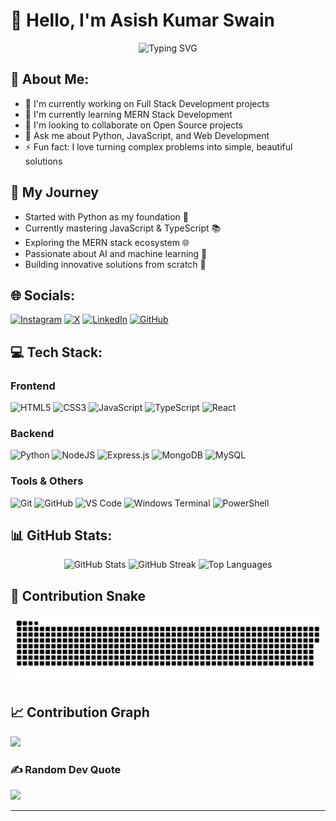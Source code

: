 # 👋 Hello, I'm Asish Kumar Swain

<div align="center">
  <img src="https://readme-typing-svg.herokuapp.com?font=Fira+Code&pause=1000&color=2D9EF7&center=true&vCenter=true&width=435&lines=Full+Stack+Developer;Open+Source+Enthusiast;Tech+Innovator" alt="Typing SVG" />
</div>

## 💫 About Me:

- 🔭 I'm currently working on Full Stack Development projects
- 🌱 I'm currently learning MERN Stack Development
- 👯 I'm looking to collaborate on Open Source projects
- 💬 Ask me about Python, JavaScript, and Web Development
- ⚡ Fun fact: I love turning complex problems into simple, beautiful solutions

## 🚀 My Journey

- Started with Python as my foundation 🐍
- Currently mastering JavaScript & TypeScript 📚
- Exploring the MERN stack ecosystem 🌐
- Passionate about AI and machine learning 🤖
- Building innovative solutions from scratch 🔨

## 🌐 Socials:

[![Instagram](https://img.shields.io/badge/Instagram-%23E4405F.svg?logo=Instagram&logoColor=white)](https://instagram.com/as.h_u_)
[![X](https://img.shields.io/badge/X-black.svg?logo=X&logoColor=white)](https://x.com/0xashuxd)
[![LinkedIn](https://img.shields.io/badge/LinkedIn-%230077B5.svg?logo=linkedin&logoColor=white)](https://linkedin.com/in/)
[![GitHub](https://img.shields.io/badge/GitHub-%23121011.svg?logo=github&logoColor=white)](https://github.com/ashuxd-x)

## 💻 Tech Stack:

### Frontend

![HTML5](https://img.shields.io/badge/html5-%23E34F26.svg?style=flat&logo=html5&logoColor=white)
![CSS3](https://img.shields.io/badge/css3-%231572B6.svg?style=flat&logo=css3&logoColor=white)
![JavaScript](https://img.shields.io/badge/javascript-%23323330.svg?style=flat&logo=javascript&logoColor=%23F7DF1E)
![TypeScript](https://img.shields.io/badge/typescript-%23007ACC.svg?style=flat&logo=typescript&logoColor=white)
![React](https://img.shields.io/badge/react-%2320232a.svg?style=flat&logo=react&logoColor=%2361DAFB)

### Backend

![Python](https://img.shields.io/badge/python-3670A0?style=flat&logo=python&logoColor=ffdd54)
![NodeJS](https://img.shields.io/badge/node.js-6DA55F?style=flat&logo=node.js&logoColor=white)
![Express.js](https://img.shields.io/badge/express.js-%23404d59.svg?style=flat&logo=express&logoColor=%2361DAFB)
![MongoDB](https://img.shields.io/badge/MongoDB-%234ea94b.svg?style=flat&logo=mongodb&logoColor=white)
![MySQL](https://img.shields.io/badge/mysql-%2300f.svg?style=flat&logo=mysql&logoColor=white)

### Tools & Others

![Git](https://img.shields.io/badge/git-%23F05033.svg?style=flat&logo=git&logoColor=white)
![GitHub](https://img.shields.io/badge/github-%23121011.svg?style=flat&logo=github&logoColor=white)
![VS Code](https://img.shields.io/badge/VS%20Code-007ACC?style=flat&logo=visual-studio-code&logoColor=white)
![Windows Terminal](https://img.shields.io/badge/Windows%20Terminal-%234D4D4D.svg?style=flat&logo=windows-terminal&logoColor=white)
![PowerShell](https://img.shields.io/badge/PowerShell-%235391FE.svg?style=flat&logo=powershell&logoColor=white)

## 📊 GitHub Stats:

<div align="center">
  <img src="https://github-readme-stats.vercel.app/api?username=ashuxd-x&theme=radical&hide_border=false&include_all_commits=true&count_private=true" alt="GitHub Stats" />
  <img src="https://github-readme-streak-stats.herokuapp.com/?user=ashuxd-x&theme=radical&hide_border=false" alt="GitHub Streak" />
  <img src="https://github-readme-stats.vercel.app/api/top-langs/?username=ashuxd-x&theme=radical&hide_border=false&include_all_commits=true&count_private=true&layout=compact" alt="Top Languages" />
</div>

## 🐍 Contribution Snake

<picture>
  <source media="(prefers-color-scheme: dark)" srcset="https://raw.githubusercontent.com/ashuxd-x/ashuxd-x/output/github-snake-dark.svg" />
  <source media="(prefers-color-scheme: light)" srcset="https://raw.githubusercontent.com/ashuxd-x/ashuxd-x/output/github-snake.svg" />
  <img alt="github-snake" src="https://raw.githubusercontent.com/ashuxd-x/ashuxd-x/output/github-snake.svg" />
</picture>

## 📈 Contribution Graph

![](https://github-readme-activity-graph.vercel.app/graph?username=ashuxd-x&theme=radical&hide_border=true&area=true&point=ffffff&area_color=00ff00&line=00ff00&color=ffffff&bg_color=0D1117)

### ✍️ Random Dev Quote

![](https://quotes-github-readme.vercel.app/api?type=horizontal&theme=radical)

---
